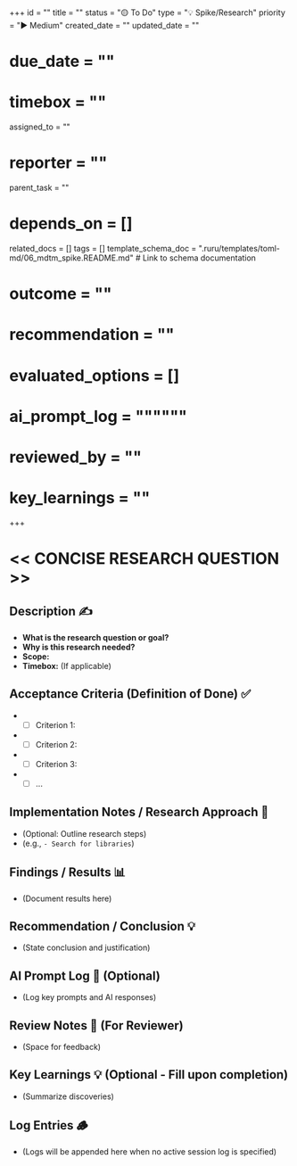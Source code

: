+++
id = ""
title = ""
status = "🟡 To Do"
type = "💡 Spike/Research"
priority = "▶️ Medium"
created_date = ""
updated_date = ""
# due_date = ""
# timebox = ""
assigned_to = ""
# reporter = ""
parent_task = ""
# depends_on = []
related_docs = []
tags = []
template_schema_doc = ".ruru/templates/toml-md/06_mdtm_spike.README.md" # Link to schema documentation
# outcome = ""
# recommendation = ""
# evaluated_options = []
# ai_prompt_log = """"""
# reviewed_by = ""
# key_learnings = ""
+++

# << CONCISE RESEARCH QUESTION >>

## Description ✍️

*   **What is the research question or goal?**
*   **Why is this research needed?**
*   **Scope:**
*   **Timebox:** (If applicable)

## Acceptance Criteria (Definition of Done) ✅

*   - [ ] Criterion 1:
*   - [ ] Criterion 2:
*   - [ ] Criterion 3:
*   - [ ] ...

## Implementation Notes / Research Approach 📝

*   (Optional: Outline research steps)
*   (e.g., `- Search for libraries`)

## Findings / Results 📊

*   (Document results here)

## Recommendation / Conclusion 💡

*   (State conclusion and justification)

## AI Prompt Log 🤖 (Optional)

*   (Log key prompts and AI responses)

## Review Notes 👀 (For Reviewer)

*   (Space for feedback)

## Key Learnings 💡 (Optional - Fill upon completion)

*   (Summarize discoveries)
## Log Entries 🪵

*   (Logs will be appended here when no active session log is specified)
